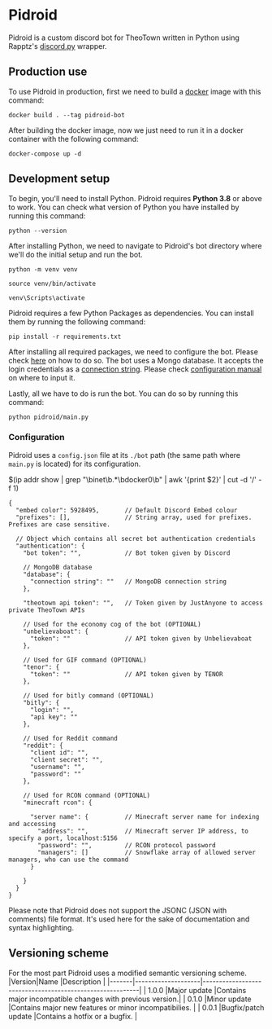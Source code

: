 # Pidroid

Pidroid is a custom discord bot for TheoTown written in Python using Rapptz's [discord.py](https://github.com/Rapptz/discord.py) wrapper.

## Production use

To use Pidroid in production, first we need to build a [docker](https://www.docker.com) image with this command:

```shell
docker build . --tag pidroid-bot
```

After building the docker image, now we just need to run it in a docker container with the following command:

```shell
docker-compose up -d
```

## Development setup

To begin, you'll need to install Python. Pidroid requires **Python 3.8** or above to work. You can check what version of Python you have installed by running this command:

```shell
python --version
```

After installing Python, we need to navigate to Pidroid's bot directory where we'll do the initial setup and run the bot.

```shell
python -m venv venv
```

```shell
source venv/bin/activate
```

```shell
venv\Scripts\activate
```

Pidroid requires a few Python Packages as dependencies. You can install them by running the following command:

```shell
pip install -r requirements.txt
```

After installing all required packages, we need to configure the bot. Please check [here](#configuration) on how to do so.
The bot uses a Mongo database. It accepts the login credentials as a [connection string](https://docs.mongodb.com/manual/reference/connection-string/#standard-connection-string-format). Please check [configuration manual](#configuration) on where to input it.

Lastly, all we have to do is run the bot. You can do so by running this command:

```shell
python pidroid/main.py
```

### Configuration

Pidroid uses a `config.json` file at its `./bot` path (the same path where `main.py` is located) for its configuration.

$(ip addr show | grep "\binet\b.*\bdocker0\b" | awk '{print $2}' | cut -d '/' -f 1)

```jsonc
{
  "embed color": 5928495,       // Default Discord Embed colour
  "prefixes": [],               // String array, used for prefixes. Prefixes are case sensitive.

  // Object which contains all secret bot authentication credentials
  "authentication": {
    "bot token": "",            // Bot token given by Discord

    // MongoDB database
    "database": {
      "connection string": ""   // MongoDB connection string
    },

    "theotown api token": "",   // Token given by JustAnyone to access private TheoTown APIs

    // Used for the economy cog of the bot (OPTIONAL)
    "unbelievaboat": {
      "token": ""               // API token given by Unbelievaboat
    },

    // Used for GIF command (OPTIONAL)
    "tenor": {
      "token": ""               // API token given by TENOR
    },
  
    // Used for bitly command (OPTIONAL)
    "bitly": {
      "login": "",
      "api key": ""
    },

    // Used for Reddit command
    "reddit": {
      "client id": "",
      "client secret": "",
      "username": "",
      "password": ""
    },

    // Used for RCON command (OPTIONAL)
    "minecraft rcon": {

      "server name": {          // Minecraft server name for indexing and accessing
        "address": "",          // Minecraft server IP address, to specify a port, localhost:5156
        "password": "",         // RCON protocol password
        "managers": []          // Snowflake array of allowed server managers, who can use the command
      }

    }
  }
}
```

Please note that Pidroid does not support the JSONC (JSON with comments) file format. It's used here for the sake of documentation and syntax highlighting.

## Versioning scheme

For the most part Pidroid uses a modified semantic versioning scheme.
|Version|Name                |Description                                               |
|-------|--------------------|----------------------------------------------------------|
| 1.0.0 |Major update        |Contains major incompatible changes with previous version.|
| 0.1.0 |Minor update        |Contains major new features or minor incompatibilies.     |
| 0.0.1 |Bugfix/patch update |Contains a hotfix or a bugfix.                            |
